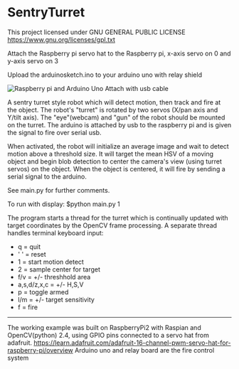 # SentryTurret

This project licensed under GNU GENERAL PUBLIC LICENSE
https://www.gnu.org/licenses/gpl.txt

Attach the Raspberry pi servo hat to the Raspberry pi, x-axis servo on 0 and y-axis servo on 3 

Upload the arduinosketch.ino to your arduino uno with relay shield

![Raspberry pi and Arduino Uno](http://i.imgur.com/sse6CTF.jpg "Connected") 
Attach with usb cable

A sentry turret style robot which will detect motion, then track and fire at the object. The robot's "turret" is rotated by two servos (X/pan axis and Y/tilt axis). The "eye"(webcam) and "gun" of the robot should be mounted on the turret. The arduino is attached by usb to the raspberry pi and is given the signal to fire over serial usb.


When activated, the robot will initialize an average image and wait to detect motion above a threshold size. It will target the mean HSV of a moving object and begin blob detection to center the camera's view (using turret servos) on the object. When the object is centered, it will fire by sending a serial signal to the arduino.

See main.py for further comments.

To run with display: $python main.py 1

The program starts a thread for the turret which is continually updated with target coordinates by the OpenCV frame processing. A separate thread handles terminal keyboard input:

- q = quit
- ' ' = reset
- 1 = start motion detect
- 2 = sample center for target
- f/v = +/- threshhold area
- a,s,d/z,x,c = +/- H,S,V
- p = toggle armed
- l/m = +/- target sensitivity
- f = fire

---

The working example was built on RaspberryPi2 with Raspian and OpenCV(python) 2.4, using GPIO pins connected to a servo hat from adafruit. https://learn.adafruit.com/adafruit-16-channel-pwm-servo-hat-for-raspberry-pi/overview
Arduino uno and relay board are the fire control system
